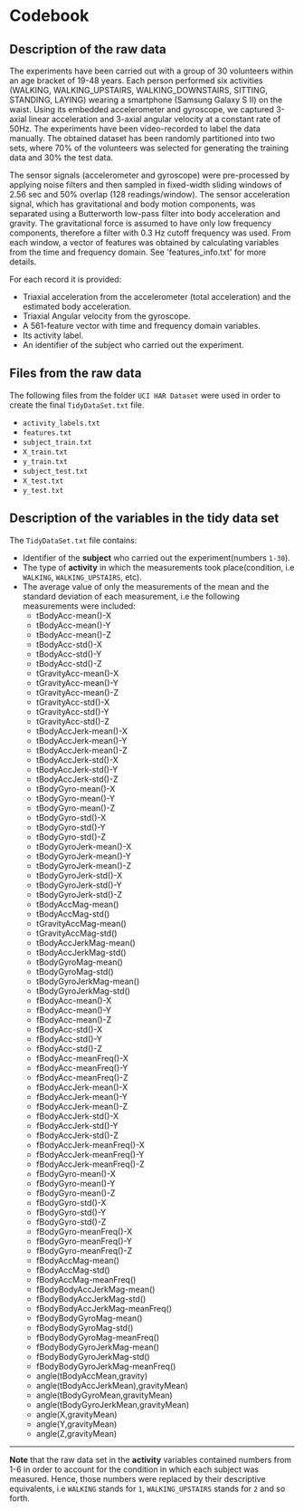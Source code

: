 
# Codebook

## Description of the raw data
The experiments have been carried out with a group of 30 volunteers within an age bracket of 19-48 years. Each person performed six activities (WALKING, WALKING_UPSTAIRS, WALKING_DOWNSTAIRS, SITTING, STANDING, LAYING) wearing a smartphone (Samsung Galaxy S II) on the waist. Using its embedded accelerometer and gyroscope, we captured 3-axial linear acceleration and 3-axial angular velocity at a constant rate of 50Hz. The experiments have been video-recorded to label the data manually. The obtained dataset has been randomly partitioned into two sets, where 70% of the volunteers was selected for generating the training data and 30% the test data. 

The sensor signals (accelerometer and gyroscope) were pre-processed by applying noise filters and then sampled in fixed-width sliding windows of 2.56 sec and 50% overlap (128 readings/window). The sensor acceleration signal, which has gravitational and body motion components, was separated using a Butterworth low-pass filter into body acceleration and gravity. The gravitational force is assumed to have only low frequency components, therefore a filter with 0.3 Hz cutoff frequency was used. From each window, a vector of features was obtained by calculating variables from the time and frequency domain. See 'features_info.txt' for more details. 

For each record it is provided:

- Triaxial acceleration from the accelerometer (total acceleration) and the estimated body acceleration.
- Triaxial Angular velocity from the gyroscope. 
- A 561-feature vector with time and frequency domain variables. 
- Its activity label. 
- An identifier of the subject who carried out the experiment.

## Files from the raw data
The following files from the folder `UCI HAR Dataset` were used in order to create the final `TidyDataSet.txt` file.

* `activity_labels.txt`
* `features.txt`
* `subject_train.txt`
* `X_train.txt`
* `y_train.txt`
* `subject_test.txt`
* `X_test.txt`
* `y_test.txt`

## Description of the variables in the tidy data set
The `TidyDataSet.txt` file contains:

* Identifier of the __subject__ who carried out the experiment(numbers `1-30`).
* The type of __activity__ in which the measurements took place(condition, i.e `WALKING`, `WALKING_UPSTAIRS`, etc).
* The average value of only the measurements of the mean and the standard deviation of each measurement, i.e the following measurements were included:
    + tBodyAcc-mean()-X
    + tBodyAcc-mean()-Y
    + tBodyAcc-mean()-Z
    + tBodyAcc-std()-X
    + tBodyAcc-std()-Y
    + tBodyAcc-std()-Z
    + tGravityAcc-mean()-X
    + tGravityAcc-mean()-Y
    + tGravityAcc-mean()-Z
    + tGravityAcc-std()-X
    + tGravityAcc-std()-Y
    + tGravityAcc-std()-Z
    + tBodyAccJerk-mean()-X
    + tBodyAccJerk-mean()-Y
    + tBodyAccJerk-mean()-Z
    + tBodyAccJerk-std()-X
    + tBodyAccJerk-std()-Y
    + tBodyAccJerk-std()-Z
    + tBodyGyro-mean()-X
    + tBodyGyro-mean()-Y
    + tBodyGyro-mean()-Z
    + tBodyGyro-std()-X
    + tBodyGyro-std()-Y
    + tBodyGyro-std()-Z
    + tBodyGyroJerk-mean()-X
    + tBodyGyroJerk-mean()-Y
    + tBodyGyroJerk-mean()-Z
    + tBodyGyroJerk-std()-X
    + tBodyGyroJerk-std()-Y
    + tBodyGyroJerk-std()-Z
    + tBodyAccMag-mean()
    + tBodyAccMag-std()
    + tGravityAccMag-mean()
    + tGravityAccMag-std()
    + tBodyAccJerkMag-mean()
    + tBodyAccJerkMag-std()
    + tBodyGyroMag-mean()
    + tBodyGyroMag-std()
    + tBodyGyroJerkMag-mean()
    + tBodyGyroJerkMag-std()
    + fBodyAcc-mean()-X
    + fBodyAcc-mean()-Y
    + fBodyAcc-mean()-Z
    + fBodyAcc-std()-X
    + fBodyAcc-std()-Y
    + fBodyAcc-std()-Z
    + fBodyAcc-meanFreq()-X
    + fBodyAcc-meanFreq()-Y
    + fBodyAcc-meanFreq()-Z
    + fBodyAccJerk-mean()-X
    + fBodyAccJerk-mean()-Y
    + fBodyAccJerk-mean()-Z
    + fBodyAccJerk-std()-X
    + fBodyAccJerk-std()-Y
    + fBodyAccJerk-std()-Z
    + fBodyAccJerk-meanFreq()-X
    + fBodyAccJerk-meanFreq()-Y
    + fBodyAccJerk-meanFreq()-Z
    + fBodyGyro-mean()-X
    + fBodyGyro-mean()-Y
    + fBodyGyro-mean()-Z
    + fBodyGyro-std()-X
    + fBodyGyro-std()-Y
    + fBodyGyro-std()-Z
    + fBodyGyro-meanFreq()-X
    + fBodyGyro-meanFreq()-Y
    + fBodyGyro-meanFreq()-Z
    + fBodyAccMag-mean()
    + fBodyAccMag-std()
    + fBodyAccMag-meanFreq()
    + fBodyBodyAccJerkMag-mean()
    + fBodyBodyAccJerkMag-std()
    + fBodyBodyAccJerkMag-meanFreq()
    + fBodyBodyGyroMag-mean()
    + fBodyBodyGyroMag-std()
    + fBodyBodyGyroMag-meanFreq()
    + fBodyBodyGyroJerkMag-mean()
    + fBodyBodyGyroJerkMag-std()
    + fBodyBodyGyroJerkMag-meanFreq()
    + angle(tBodyAccMean,gravity)
    + angle(tBodyAccJerkMean),gravityMean)
    + angle(tBodyGyroMean,gravityMean)
    + angle(tBodyGyroJerkMean,gravityMean)
    + angle(X,gravityMean)
    + angle(Y,gravityMean)
    + angle(Z,gravityMean)

***
**Note** that the raw data set in the __activity__ variables contained numbers from 1-6 in order to account for the condition in which each subject was measured. Hence, those numbers were replaced by their descriptive equivalents, i.e `WALKING` stands for `1`, `WALKING_UPSTAIRS` stands for `2` and so forth.
